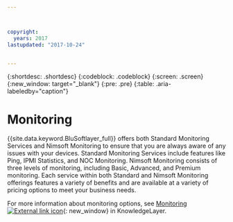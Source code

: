 ```yaml
---



copyright:
  years: 2017
lastupdated: "2017-10-24"


---
```


{:shortdesc: .shortdesc}
{:codeblock: .codeblock}
{:screen: .screen}
{:new_window: target="_blank"}
{:pre: .pre}
{:table: .aria-labeledby="caption"}

# Monitoring
{{site.data.keyword.BluSoftlayer_full}} offers both Standard Monitoring Services and Nimsoft Monitoring to ensure that you are always aware of any issues with your devices. Standard Monitoring Services include features like Ping, IPMI Statistics, and NOC Monitoring. Nimsoft Monitoring consists of three levels of monitoring, including Basic, Advanced, and Premium monitoring. Each service within both Standard and Nimsoft Monitoring offerings features a variety of benefits and are available at a variety of pricing options to meet your business needs.

For more information about monitoring options, see [Monitoring ![External link icon](../icons/launch-glyph.svg "External link icon")](https://knowledgelayer.softlayer.com/topic/monitoring){: new_window} in KnowledgeLayer.

